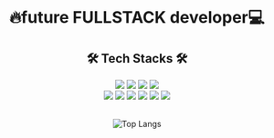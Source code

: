 <div align="center">
  <h1>🔥future FULLSTACK developer💻</h1>
</div>
<div align="center">
  <h2>🛠 Tech Stacks 🛠</h2>
</div>
<div align="center">
<img src="https://img.shields.io/badge/Python-3776AB?style=flat&logo=Python&logoColor=ffffff"/>
<img src="https://img.shields.io/badge/Django-092E20?style=flat&logo=Django&logoColor=ffffff"/>
<img src="https://img.shields.io/badge/JavaScript-F7DF1E?style=flat&logo=JavaScript&logoColor=000000"/>
<img src="https://img.shields.io/badge/NodeJS-339933?style=flat&logo=Node.js&logoColor=ffffff"/>
<br/>
<img src="https://img.shields.io/badge/HTML-E34F26?style=flat&logo=HTML5&logoColor=ffffff"/>
<img src="https://img.shields.io/badge/CSS-1572B6?style=flat&logo=CSS3&logoColor=ffffff"/>
<img src="https://img.shields.io/badge/React-61DAFB?style=flat&logo=React&logoColor=000000"/>
<img src="https://img.shields.io/badge/TailwindCSS-06B6D4?style=flat&logo=Tailwind CSS&logoColor=ffffff"/>
<img src="https://img.shields.io/badge/Sass-CC6699?style=flat&logo=Sass&logoColor=ffffff"/>
<img src="https://img.shields.io/badge/gulp-CF4647?style=flat&logo=gulp&logoColor=ffffff"/>

<br/> 
<br/>
  
![Top Langs](https://github-readme-stats.vercel.app/api/top-langs/?username=codeer-kr&layout=compact&theme=tokyonight)
</div>


